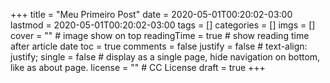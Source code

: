 +++
title = "Meu Primeiro Post"
date = 2020-05-01T00:20:02-03:00
lastmod = 2020-05-01T00:20:02-03:00
tags = []
categories = []
imgs = []
cover = ""  # image show on top
readingTime = true  # show reading time after article date
toc = true
comments = false
justify = false  # text-align: justify;
single = false  # display as a single page, hide navigation on bottom, like as about page.
license = ""  # CC License
draft = true
+++

